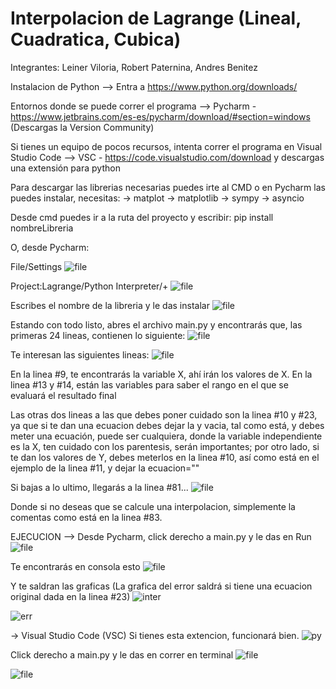 # Interpolacion de Lagrange (Lineal, Cuadratica, Cubica)
Integrantes: Leiner Viloria, Robert Paternina, Andres Benitez

Instalacion de Python
--> Entra a https://www.python.org/downloads/

Entornos donde se puede correr el programa
--> Pycharm - https://www.jetbrains.com/es-es/pycharm/download/#section=windows (Descargas la Version Community)

Si tienes un equipo de pocos recursos, intenta correr el programa en Visual Studio Code
--> VSC - https://code.visualstudio.com/download y descargas una extensión para python

Para descargar las librerias necesarias puedes irte al CMD o en Pycharm las puedes instalar, necesitas:
-> matplot
-> matplotlib
-> sympy
-> asyncio

Desde cmd puedes ir a la ruta del proyecto y escribir: pip install nombreLibreria

O, desde Pycharm:

File/Settings
![file](https://user-images.githubusercontent.com/88936718/170803338-cf056ea3-f28a-46fd-baed-f86ba725433e.png)

Project:Lagrange/Python Interpreter/+
![file](https://user-images.githubusercontent.com/88936718/170803380-ff743005-6a83-4181-a007-e21b775440d2.png)

Escribes el nombre de la libreria y le das instalar
![file](https://user-images.githubusercontent.com/88936718/170803412-02c23aa3-90ed-4655-842b-50f262a31c86.png)

Estando con todo listo, abres el archivo main.py y encontrarás que, las primeras 24 lineas, contienen lo siguiente:
![file](https://user-images.githubusercontent.com/88936718/170803480-9370db85-461a-45b4-947f-bbd6f48168c7.png)

Te interesan las siguientes lineas:
![file](https://user-images.githubusercontent.com/88936718/170803537-7b73d886-3074-4838-ac92-ef23c4b22a9f.png)

En la linea #9, te encontrarás la variable X, ahí irán los valores de X.
En la linea #13 y #14, están las variables para saber el rango en el que se evaluará el resultado final

Las otras dos lineas a las que debes poner cuidado son la linea #10 y #23, ya que si te dan una ecuacion debes dejar la y vacia, tal como está, y debes meter una ecuación, puede ser cualquiera, donde la variable independiente es la X, ten cuidado con los parentesis, serán importantes; por otro lado, si te dan los valores de Y, debes meterlos en la linea #10, así como está en el ejemplo de la linea #11, y dejar la ecuacion=""

Si bajas a lo ultimo, llegarás a la linea #81...
![file](https://user-images.githubusercontent.com/88936718/170803735-2abda593-d40c-412e-b320-4f40d50a157f.png)

Donde si no deseas que se calcule una interpolacion, simplemente la comentas como está en la linea #83.

EJECUCION
--> Desde Pycharm, click derecho a main.py y le das en Run
![file](https://user-images.githubusercontent.com/88936718/170803816-bea9c20d-2341-4e1a-a74e-dbbc34c8455f.png)

Te encontrarás en consola esto
![file](https://user-images.githubusercontent.com/88936718/170803879-9c61c17d-37c9-4917-b349-692707c938cd.png)

Y te saldran las graficas (La grafica del error saldrá si tiene una ecuacion original dada en la linea #23)
![inter](https://user-images.githubusercontent.com/88936718/170803905-20b645bf-7dac-4d33-b300-cfe3e3a4d25b.png)

![err](https://user-images.githubusercontent.com/88936718/170803909-59ceaec9-603b-49df-baca-5b596e7259d6.png)


-> Visual Studio Code (VSC)
Si tienes esta extencion, funcionará bien.
![py](https://user-images.githubusercontent.com/88936718/170803987-87147f33-86d9-4b55-ba5b-c9758aee7fd4.png)

Click derecho a main.py y le das en correr en terminal
![file](https://user-images.githubusercontent.com/88936718/170804036-0c04e87d-5a88-440d-a4ad-0e43f1771b01.png)

![file](https://user-images.githubusercontent.com/88936718/170804065-49639d99-ad06-4f69-9bfe-72bef8944b6f.png)



